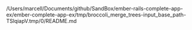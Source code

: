 /Users/marcell/Documents/github/SandBox/ember-rails-complete-app-ex/ember-complete-app-ex/tmp/broccoli_merge_trees-input_base_path-TSlqiapV.tmp/0/README.md